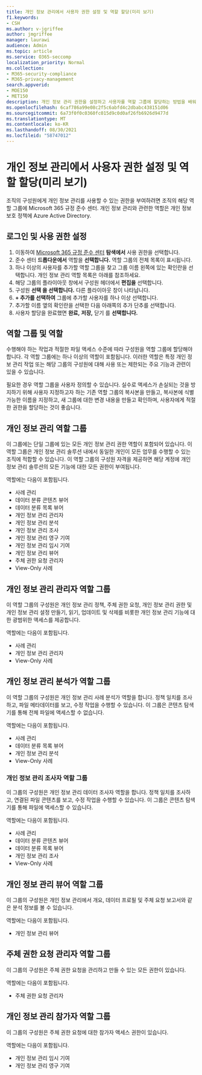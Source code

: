 ```yaml
---
title: 개인 정보 관리에서 사용자 권한 설정 및 역할 할당(미리 보기)
f1.keywords:
- CSH
ms.author: v-jgriffee
author: jmgriffee
manager: laurawi
audience: Admin
ms.topic: article
ms.service: O365-seccomp
localization_priority: Normal
ms.collection:
- M365-security-compliance
- M365-privacy-management
search.appverid:
- MOE150
- MET150
description: 개인 정보 관리 권한을 설정하고 사용자를 역할 그룹에 할당하는 방법을 배워야 합니다.
ms.openlocfilehash: 6caf786a99e08c2f5c6abfd4c2dbabc438151d06
ms.sourcegitcommit: 6a73f0f0c0360fc015d9c0d0af26fb6926d9477d
ms.translationtype: MT
ms.contentlocale: ko-KR
ms.lasthandoff: 08/30/2021
ms.locfileid: "58747012"
---
```

# <a name="set-user-permissions-and-assign-roles-in-privacy-management-preview"></a>개인 정보 관리에서 사용자 권한 설정 및 역할 할당(미리 보기)

조직의 구성원에게 개인 정보 관리를 사용할 수 있는 권한을 부여하려면 조직의 해당 역할 그룹에 Microsoft 365 규정 준수 센터. 개인 정보 관리와 관련한 역할은 개인 정보 보호 정책에 Azure Active Directory.

## <a name="sign-in-and-set-permissions"></a>로그인 및 사용 권한 설정

1. 이동하여 [Microsoft 365 규정 준수 센터](https://compliance.microsoft.com/) **탐색에서** 사용 권한을 선택합니다.  
2. 준수 센터 **드롭다운에서** 역할을 **선택합니다.** 역할 그룹의 전체 목록이 표시됩니다.
3. 하나 이상의 사용자를 추가할 역할 그룹을 찾고 그룹 이름 왼쪽에 있는 확인란을 선택합니다. 개인 정보 관리 역할 목록은 아래를 참조하세요.  
4. 해당 그룹의 플라이아웃 창에서  구성원 헤더에서 **편집을** 선택합니다.  
5. 구성원 **선택 을 선택합니다.** 다른 플라이아웃 창이 나타납니다.
6. **+ 추가를 선택하여** 그룹에 추가할 사용자를 하나 이상 선택합니다.  
7. 추가할 이름 옆의 확인란을 선택한 다음 아래쪽의 추가 단추를 선택합니다.   
8. 사용자 할당을 완료했면 **완료,** **저장,** 닫기 를 **선택합니다.**

## <a name="role-groups-and-roles"></a>역할 그룹 및 역할

수행해야 하는 작업과 적절한 파일 액세스 수준에 따라 구성원을 역할 그룹에 할당해야 합니다. 각 역할 그룹에는 하나 이상의 역할이 포함됩니다. 이러한 역할은 특정 개인 정보 관리 작업 또는 해당 그룹의 구성원에 대해 사용 또는 제한되는 주요 기능과 관련이 있을 수 있습니다.  

필요한 경우 역할 그룹을 사용자 정의할 수 있습니다. 실수로 액세스가 손실되는 것을 방지하기 위해 사용자 지정하고자 하는 기존 역할 그룹의 복사본을 만들고, 복사본에 식별 가능한 이름을 지정하고, 새 그룹에 대한 변경 내용을 만들고 확인하며, 사용자에게 적절한 권한을 할당하는 것이 좋습니다.

## <a name="privacy-management-role-group"></a>개인 정보 관리 역할 그룹

이 그룹에는 단일 그룹에 있는 모든 개인 정보 관리 권한 역할이 포함되어 있습니다. 이 역할 그룹은 개인 정보 관리 솔루션 내에서 동일한 개인이 모든 업무를 수행할 수 있는 조직에 적합할 수 있습니다. 이 역할 그룹의 구성원 자격을 제공하면 해당 계정에 개인 정보 관리 솔루션의 모든 기능에 대한 모든 권한이 부여됩니다.

역할에는 다음이 포함됩니다.

- 사례 관리  
- 데이터 분류 콘텐츠 뷰어  
- 데이터 분류 목록 뷰어  
- 개인 정보 관리 관리자  
- 개인 정보 관리 분석  
- 개인 정보 관리 조사  
- 개인 정보 관리 영구 기여  
- 개인 정보 관리 임시 기여  
- 개인 정보 관리 뷰어  
- 주체 권한 요청 관리자  
- View-Only 사례

## <a name="privacy-management-administrators-role-group"></a>개인 정보 관리 관리자 역할 그룹

이 역할 그룹의 구성원은 개인 정보 관리 정책, 주체 권한 요청, 개인 정보 관리 권한 및 개인 정보 관리 설정 만들기, 읽기, 업데이트 및 삭제를 비롯한 개인 정보 관리 기능에 대한 광범위한 액세스를 제공합니다.

역할에는 다음이 포함됩니다.

- 사례 관리  
- 개인 정보 관리 관리자  
- View-Only 사례

## <a name="privacy-management-analysts-role-group"></a>개인 정보 관리 분석가 역할 그룹

이 역할 그룹의 구성원은 개인 정보 관리 사례 분석가 역할을 합니다. 정책 일치를 조사하고, 파일 메타데이터를 보고, 수정 작업을 수행할 수 있습니다. 이 그룹은 콘텐츠 탐색기를 통해 전체 파일에 액세스할 수 없습니다.

역할에는 다음이 포함됩니다.

- 사례 관리  
- 데이터 분류 목록 뷰어  
- 개인 정보 관리 분석  
- View-Only 사례

### <a name="privacy-management-investigators-role-group"></a>개인 정보 관리 조사자 역할 그룹

이 그룹의 구성원은 개인 정보 관리 데이터 조사자 역할을 합니다. 정책 일치를 조사하고, 연결된 파일 콘텐츠를 보고, 수정 작업을 수행할 수 있습니다. 이 그룹은 콘텐츠 탐색기를 통해 파일에 액세스할 수 있습니다.

역할에는 다음이 포함됩니다.

- 사례 관리  
- 데이터 분류 콘텐츠 뷰어  
- 데이터 분류 목록 뷰어  
- 개인 정보 관리 조사  
- View-Only 사례

## <a name="privacy-management-viewer-role-group"></a>개인 정보 관리 뷰어 역할 그룹

이 그룹의 구성원은 개인 정보 관리에서 개요, 데이터 프로필 및 주체 요청 보고서와 같은 분석 정보를 볼 수 있습니다.

역할에는 다음이 포함됩니다.

- 개인 정보 관리 뷰어

## <a name="subject-rights-request-administrators-role-group"></a>주체 권한 요청 관리자 역할 그룹

이 그룹의 구성원은 주체 권한 요청을 관리하고 만들 수 있는 모든 권한이 있습니다.

역할에는 다음이 포함됩니다.

- 주체 권한 요청 관리자

## <a name="privacy-management-contributors-role-group"></a>개인 정보 관리 참가자 역할 그룹

이 그룹의 구성원은 주체 권한 요청에 대한 참가자 액세스 권한이 있습니다.  

역할에는 다음이 포함됩니다.

- 개인 정보 관리 임시 기여  
- 개인 정보 관리 영구 기여
